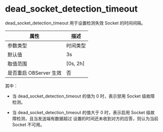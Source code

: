 dead_socket_detection_timeout 
==================================================

dead_socket_detection_timeout 用于设置检测失效 Socket 的时间间隔。


|      **属性**      |   **描述**   |
|------------------|------------|
| 参数类型             | 时间类型       |
| 默认值              | 3s        |
| 取值范围             | \[0s, 2h\] |
| 是否重启 OBServer 生效 | 否          |



其中：

* 当 dead_socket_detection_timeout 的值为 0 时，表示禁用 Socket 级故障检测。

  

* 当 dead_socket_detection_timeout 的值大于 0 时，表示启用 Socket 级故障检测，且当发送端有数据超过 设置的时间还未收到对方的应答，则认为当前 Socket 不可用。

  




